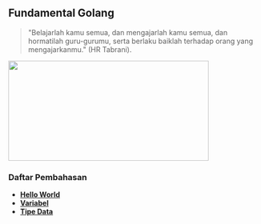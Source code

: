 ## Fundamental Golang

> "Belajarlah kamu semua, dan mengajarlah kamu semua, dan hormatilah guru-gurumu, serta berlaku baiklah terhadap orang yang mengajarkanmu." (HR Tabrani).

<img src="https://miro.medium.com/max/1576/1*Ifpd_HtDiK9u6h68SZgNuA.png" data-canonical-src="https://miro.medium.com/max/1576/1*Ifpd_HtDiK9u6h68SZgNuA.png" width="400" height="200" />

### Daftar Pembahasan

- [**Hello World**](https://github.com/Sigit-Wasis/Fundamental-Golang/blob/master/hello-world.go) 
- [**Variabel**](https://github.com/Sigit-Wasis/Fundamental-Golang/blob/master/variable.go)
- [**Tipe Data**](https://github.com/Sigit-Wasis/Fundamental-Golang/blob/master/tipe-data.go)
